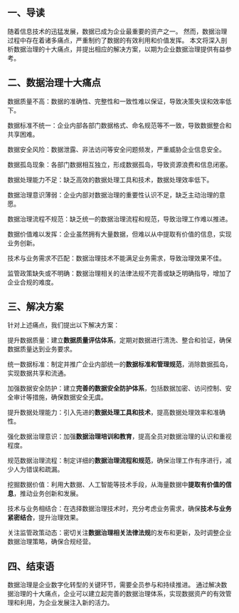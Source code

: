 ## 一、导读

随着信息技术的迅猛发展，数据已成为企业最重要的资产之一。
然而，数据治理过程中存在着诸多痛点，严重制约了数据的有效利用和价值发挥。
本文将深入剖析数据治理的十大痛点，并提出相应的解决方案，以期为企业数据治理提供有益参考。

## 二、数据治理十大痛点

数据质量不高：数据的准确性、完整性和一致性难以保证，导致决策失误和效率低下。

数据标准不统一：企业内部各部门数据格式、命名规范等不一致，导致数据整合和共享困难。

数据安全风险：数据泄露、非法访问等安全问题频发，严重威胁企业信息安全。

数据孤岛现象：各部门数据相互独立，形成数据孤岛，导致资源浪费和信息闭塞。

数据处理能力不足：缺乏高效的数据处理工具和技术，数据处理效率低下。

数据治理意识薄弱：企业内部对数据治理的重要性认识不足，缺乏主动治理的意愿。

数据治理流程不规范：缺乏统一的数据治理流程和规范，导致治理工作难以推进。

数据价值难以发挥：企业虽然拥有大量数据，但难以从中提取有价值的信息，实现业务创新。

技术与业务需求不匹配：数据治理技术不能满足业务需求，导致治理效果不佳。

监管政策缺失或不明确：数据治理相关的法律法规不完善或缺乏明确指导，增加了企业合规的难度。

## 三、解决方案

针对上述痛点，我们提出以下解决方案：

提升数据质量：建立**数据质量评估体系**，定期对数据进行清洗、整合和验证，确保数据质量达到业务要求。

统一数据标准：制定并推广企业内部统一的**数据标准和管理规范**，消除数据孤岛，实现数据共享和流通。

加强数据安全防护：建立**完善的数据安全防护体系**，包括数据加密、访问控制、安全审计等措施，确保数据安全无虞。

提升数据处理能力：引入先进的**数据处理工具和技术**，提高数据处理效率和准确性。

强化数据治理意识：加强**数据治理培训和教育**，提高全员对数据治理的认识和重视程度。

规范数据治理流程：制定详细的**数据治理流程和规范**，确保治理工作有序进行，减少人为错误和疏漏。

挖掘数据价值：利用大数据、人工智能等技术手段，从海量数据中**提取有价值的信息**，推动业务创新和发展。

技术与业务相结合：在选择数据治理技术时，充分考虑业务需求，确保**技术与业务紧密结合**，提升治理效果。

关注监管政策动态：密切关注**数据治理相关法律法规**的发布和更新，及时调整企业数据治理策略，确保合规经营。

## 四、结束语

数据治理是企业数字化转型的关键环节，需要全员参与和持续推进。
通过解决数据治理的十大痛点，企业可以建立起完善的数据治理体系，实现数据资产的有效管理和利用，为企业发展注入新的活力。